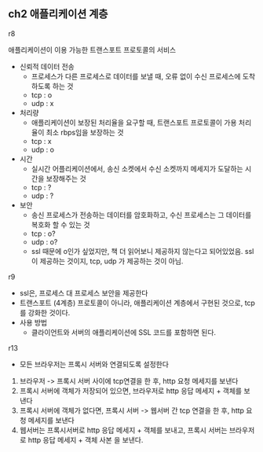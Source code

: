 ## ch2 애플리케이션 계층

r8

애플리케이션이 이용 가능한 트랜스포트 프로토콜의 서비스

- 신뢰적 데이터 전송
  - 프로세스가 다른 프로세스로 데이터를 보낼 때, 오류 없이 수신 프로세스에 도착하도록 하는 것
  - tcp : o
  - udp : x
- 처리량
  - 애플리케이션이 보장된 처리율을 요구할 때, 트랜스포트 프로토콜이 가용 처리율이 최소 rbps임을 보장하는 것
  - tcp : x
  - udp : o
- 시간
  - 실시간 어플리케이션에서, 송신 소켓에서 수신 소켓까지 메세지가 도달하는 시간을 보장해주는 것
  - tcp : ?
  - udp : ?
- 보안
  - 송신 프로세스가 전송하는 데이터를 암호화하고, 수신 프로세스는 그 데이터를 복호화 할 수 있는 것
  - tcp : o?
  - udp : o?
  - ssl 때문에 o인가 싶었지만, 책 더 읽어보니 제공하지 않는다고 되어있었음. ssl이 제공하는 것이지, tcp, udp 가 제공하는 것이 아님.



r9

- ssl은, 프로세스 대 프로세스 보안을 제공한다
- 트랜스포트 (4계층) 프로토콜이 아니라, 애플리케이션 계층에서 구현된 것으로, tcp를 강화한 것이다.
- 사용 방법
  - 클라이언트와 서버의 애플리케이션에 SSL 코드를 포함하면 된다.



r13

- 모든 브라우저는 프록시 서버와 연결되도록 설정한다

  

1. 브라우저 -> 프록시 서버 사이에 tcp연결을 한 후, http 요청 메세지를 보낸다
2. 프록시 서버에 객체가 저장되어 있으면, 브라우저로 http 응답 메세지 + 객체를 보낸다
3. 프록시 서버에 객체가 없다면, 프록시 서버 -> 웹서버 간 tcp 연결을 한 후, http 요청 메세지를 보낸다
4. 웹서버는 프록시서버로 http 응답 메세지 + 객체를 보내고, 프록시 서버는 브라우저로 http 응답 메세지 + 객체 사본 을 보낸다.

